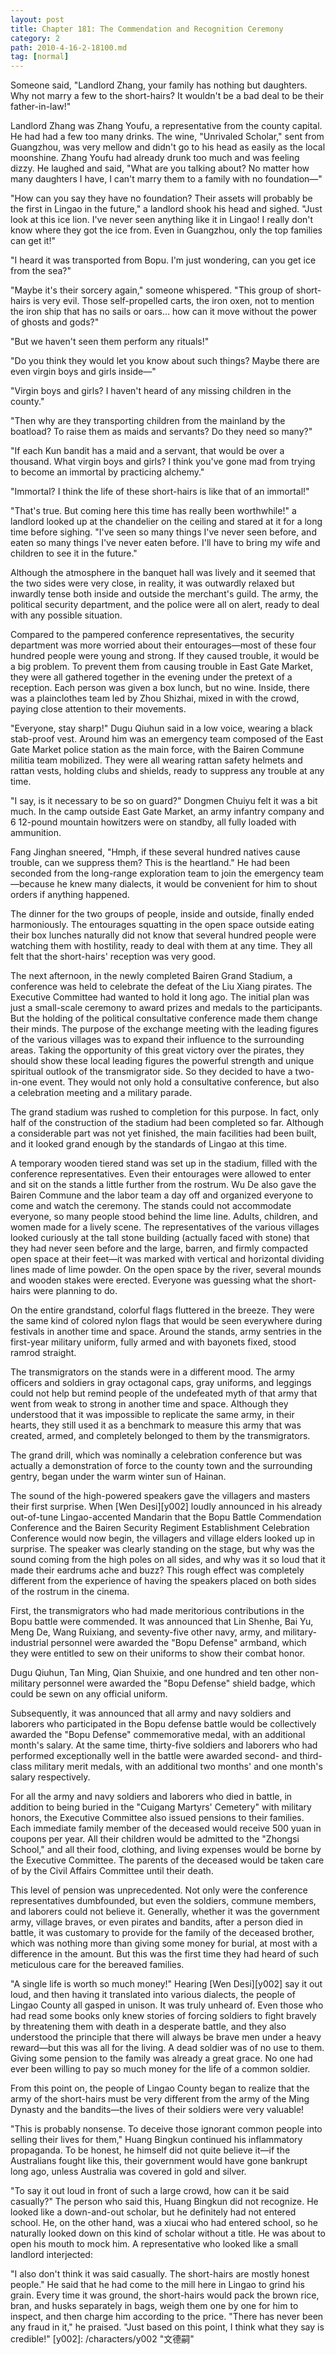 ```yaml
---
layout: post
title: Chapter 181: The Commendation and Recognition Ceremony
category: 2
path: 2010-4-16-2-18100.md
tag: [normal]
---
```


Someone said, "Landlord Zhang, your family has nothing but daughters. Why not marry a few to the short-hairs? It wouldn't be a bad deal to be their father-in-law!"

Landlord Zhang was Zhang Youfu, a representative from the county capital. He had had a few too many drinks. The wine, "Unrivaled Scholar," sent from Guangzhou, was very mellow and didn't go to his head as easily as the local moonshine. Zhang Youfu had already drunk too much and was feeling dizzy. He laughed and said, "What are you talking about? No matter how many daughters I have, I can't marry them to a family with no foundation—"

"How can you say they have no foundation? Their assets will probably be the first in Lingao in the future," a landlord shook his head and sighed. "Just look at this ice lion. I've never seen anything like it in Lingao! I really don't know where they got the ice from. Even in Guangzhou, only the top families can get it!"

"I heard it was transported from Bopu. I'm just wondering, can you get ice from the sea?"

"Maybe it's their sorcery again," someone whispered. "This group of short-hairs is very evil. Those self-propelled carts, the iron oxen, not to mention the iron ship that has no sails or oars... how can it move without the power of ghosts and gods?"

"But we haven't seen them perform any rituals!"

"Do you think they would let you know about such things? Maybe there are even virgin boys and girls inside—"

"Virgin boys and girls? I haven't heard of any missing children in the county."

"Then why are they transporting children from the mainland by the boatload? To raise them as maids and servants? Do they need so many?"

"If each Kun bandit has a maid and a servant, that would be over a thousand. What virgin boys and girls? I think you've gone mad from trying to become an immortal by practicing alchemy."

"Immortal? I think the life of these short-hairs is like that of an immortal!"

"That's true. But coming here this time has really been worthwhile!" a landlord looked up at the chandelier on the ceiling and stared at it for a long time before sighing. "I've seen so many things I've never seen before, and eaten so many things I've never eaten before. I'll have to bring my wife and children to see it in the future."

Although the atmosphere in the banquet hall was lively and it seemed that the two sides were very close, in reality, it was outwardly relaxed but inwardly tense both inside and outside the merchant's guild. The army, the political security department, and the police were all on alert, ready to deal with any possible situation.

Compared to the pampered conference representatives, the security department was more worried about their entourages—most of these four hundred people were young and strong. If they caused trouble, it would be a big problem. To prevent them from causing trouble in East Gate Market, they were all gathered together in the evening under the pretext of a reception. Each person was given a box lunch, but no wine. Inside, there was a plainclothes team led by Zhou Shizhai, mixed in with the crowd, paying close attention to their movements.

"Everyone, stay sharp!" Dugu Qiuhun said in a low voice, wearing a black stab-proof vest. Around him was an emergency team composed of the East Gate Market police station as the main force, with the Bairen Commune militia team mobilized. They were all wearing rattan safety helmets and rattan vests, holding clubs and shields, ready to suppress any trouble at any time.

"I say, is it necessary to be so on guard?" Dongmen Chuiyu felt it was a bit much. In the camp outside East Gate Market, an army infantry company and 6 12-pound mountain howitzers were on standby, all fully loaded with ammunition.

Fang Jinghan sneered, "Hmph, if these several hundred natives cause trouble, can we suppress them? This is the heartland." He had been seconded from the long-range exploration team to join the emergency team—because he knew many dialects, it would be convenient for him to shout orders if anything happened.

The dinner for the two groups of people, inside and outside, finally ended harmoniously. The entourages squatting in the open space outside eating their box lunches naturally did not know that several hundred people were watching them with hostility, ready to deal with them at any time. They all felt that the short-hairs' reception was very good.

The next afternoon, in the newly completed Bairen Grand Stadium, a conference was held to celebrate the defeat of the Liu Xiang pirates. The Executive Committee had wanted to hold it long ago. The initial plan was just a small-scale ceremony to award prizes and medals to the participants. But the holding of the political consultative conference made them change their minds. The purpose of the exchange meeting with the leading figures of the various villages was to expand their influence to the surrounding areas. Taking the opportunity of this great victory over the pirates, they should show these local leading figures the powerful strength and unique spiritual outlook of the transmigrator side. So they decided to have a two-in-one event. They would not only hold a consultative conference, but also a celebration meeting and a military parade.

The grand stadium was rushed to completion for this purpose. In fact, only half of the construction of the stadium had been completed so far. Although a considerable part was not yet finished, the main facilities had been built, and it looked grand enough by the standards of Lingao at this time.

A temporary wooden tiered stand was set up in the stadium, filled with the conference representatives. Even their entourages were allowed to enter and sit on the stands a little further from the rostrum. Wu De also gave the Bairen Commune and the labor team a day off and organized everyone to come and watch the ceremony. The stands could not accommodate everyone, so many people stood behind the lime line. Adults, children, and women made for a lively scene. The representatives of the various villages looked curiously at the tall stone building (actually faced with stone) that they had never seen before and the large, barren, and firmly compacted open space at their feet—it was marked with vertical and horizontal dividing lines made of lime powder. On the open space by the river, several mounds and wooden stakes were erected. Everyone was guessing what the short-hairs were planning to do.

On the entire grandstand, colorful flags fluttered in the breeze. They were the same kind of colored nylon flags that would be seen everywhere during festivals in another time and space. Around the stands, army sentries in the first-year military uniform, fully armed and with bayonets fixed, stood ramrod straight.

The transmigrators on the stands were in a different mood. The army officers and soldiers in gray octagonal caps, gray uniforms, and leggings could not help but remind people of the undefeated myth of that army that went from weak to strong in another time and space. Although they understood that it was impossible to replicate the same army, in their hearts, they still used it as a benchmark to measure this army that was created, armed, and completely belonged to them by the transmigrators.

The grand drill, which was nominally a celebration conference but was actually a demonstration of force to the county town and the surrounding gentry, began under the warm winter sun of Hainan.

The sound of the high-powered speakers gave the villagers and masters their first surprise. When [Wen Desi][y002] loudly announced in his already out-of-tune Lingao-accented Mandarin that the Bopu Battle Commendation Conference and the Bairen Security Regiment Establishment Celebration Conference would now begin, the villagers and village elders looked up in surprise. The speaker was clearly standing on the stage, but why was the sound coming from the high poles on all sides, and why was it so loud that it made their eardrums ache and buzz? This rough effect was completely different from the experience of having the speakers placed on both sides of the rostrum in the cinema.

First, the transmigrators who had made meritorious contributions in the Bopu battle were commended. It was announced that Lin Shenhe, Bai Yu, Meng De, Wang Ruixiang, and seventy-five other navy, army, and military-industrial personnel were awarded the "Bopu Defense" armband, which they were entitled to sew on their uniforms to show their combat honor.

Dugu Qiuhun, Tan Ming, Qian Shuixie, and one hundred and ten other non-military personnel were awarded the "Bopu Defense" shield badge, which could be sewn on any official uniform.

Subsequently, it was announced that all army and navy soldiers and laborers who participated in the Bopu defense battle would be collectively awarded the "Bopu Defense" commemorative medal, with an additional month's salary. At the same time, thirty-five soldiers and laborers who had performed exceptionally well in the battle were awarded second- and third-class military merit medals, with an additional two months' and one month's salary respectively.

For all the army and navy soldiers and laborers who died in battle, in addition to being buried in the "Cuigang Martyrs' Cemetery" with military honors, the Executive Committee also issued pensions to their families. Each immediate family member of the deceased would receive 500 yuan in coupons per year. All their children would be admitted to the "Zhongsi School," and all their food, clothing, and living expenses would be borne by the Executive Committee. The parents of the deceased would be taken care of by the Civil Affairs Committee until their death.

This level of pension was unprecedented. Not only were the conference representatives dumbfounded, but even the soldiers, commune members, and laborers could not believe it. Generally, whether it was the government army, village braves, or even pirates and bandits, after a person died in battle, it was customary to provide for the family of the deceased brother, which was nothing more than giving some money for burial, at most with a difference in the amount. But this was the first time they had heard of such meticulous care for the bereaved families.

"A single life is worth so much money!" Hearing [Wen Desi][y002] say it out loud, and then having it translated into various dialects, the people of Lingao County all gasped in unison. It was truly unheard of. Even those who had read some books only knew stories of forcing soldiers to fight bravely by threatening them with death in a desperate battle, and they also understood the principle that there will always be brave men under a heavy reward—but this was all for the living. A dead soldier was of no use to them. Giving some pension to the family was already a great grace. No one had ever been willing to pay so much money for the life of a common soldier.

From this point on, the people of Lingao County began to realize that the army of the short-hairs must be very different from the army of the Ming Dynasty and the bandits—the lives of their soldiers were very valuable!

"This is probably nonsense. To deceive those ignorant common people into selling their lives for them," Huang Bingkun continued his inflammatory propaganda. To be honest, he himself did not quite believe it—if the Australians fought like this, their government would have gone bankrupt long ago, unless Australia was covered in gold and silver.

"To say it out loud in front of such a large crowd, how can it be said casually?" The person who said this, Huang Bingkun did not recognize. He looked like a down-and-out scholar, but he definitely had not entered school. He, on the other hand, was a xiucai who had entered school, so he naturally looked down on this kind of scholar without a title. He was about to open his mouth to mock him. A representative who looked like a small landlord interjected:

"I also don't think it was said casually. The short-hairs are mostly honest people." He said that he had come to the mill here in Lingao to grind his grain. Every time it was ground, the short-hairs would pack the brown rice, bran, and husks separately in bags, weigh them one by one for him to inspect, and then charge him according to the price. "There has never been any fraud in it," he praised. "Just based on this point, I think what they say is credible!"
[y002]: /characters/y002 "文德嗣"